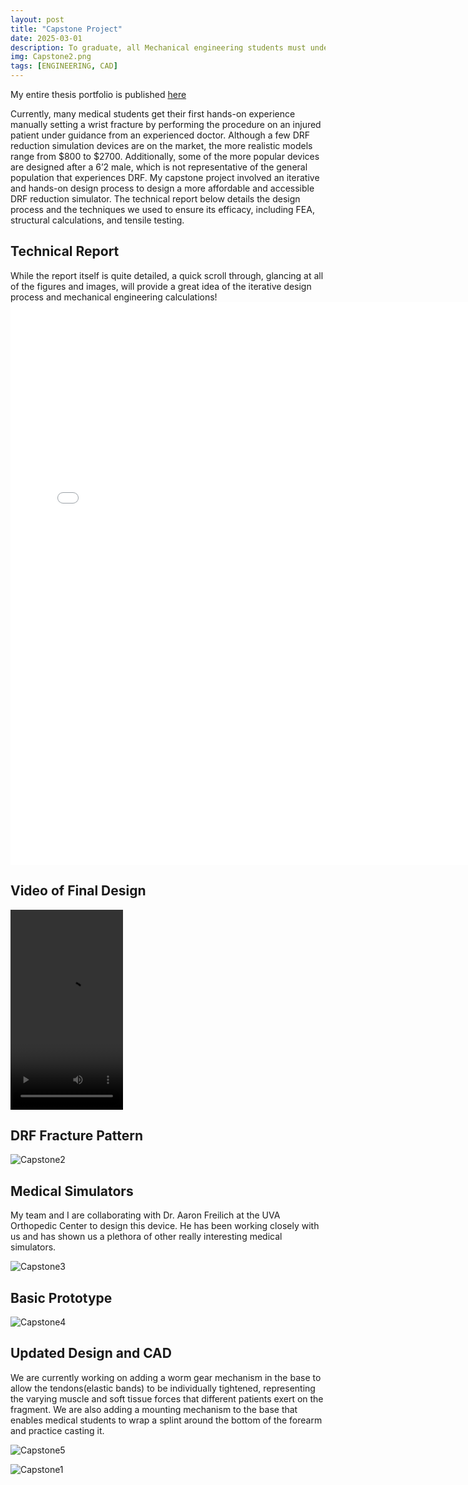 ```yaml
---
layout: post
title: "Capstone Project"
date: 2025-03-01
description: To graduate, all Mechanical engineering students must undertake a capstone design project where they create a solution for some type of problem. My chosen project focuses on Distal Radius Fracture Reduction, and my team and  I are designing an accessible and inexpensive 3D-printed reduction device.
img: Capstone2.png
tags: [ENGINEERING, CAD]
---
```

My entire thesis portfolio is published [here](https://doi.org/10.18130/4jv0-en43)

Currently, many medical students get their first hands-on experience manually setting a wrist fracture by performing the procedure on an injured patient under guidance from an experienced doctor. Although a few DRF reduction simulation devices are on the market, the more realistic models range from $800 to $2700. Additionally, some of the more popular devices are designed after a 6’2 male, which is not representative of the general population that experiences DRF. My capstone project involved an iterative and hands-on design process to design a more affordable and accessible DRF reduction simulator. The technical report below details the design process and the techniques we used to ensure its efficacy, including FEA, structural calculations, and tensile testing.

## Technical Report
While the report itself is quite detailed, a quick scroll through, glancing at all of the figures and images, will provide a great idea of the iterative design process and mechanical engineering calculations!
<embed src="/assets/TechnicalReport.pdf" width="750" height="900" type="application/pdf">

## Video of Final Design
<video src="http://natgrrl.github.io/assets/WristReductionDevice.mp4" width="180" height="320" controls ></video>


## DRF Fracture Pattern
![Capstone2](http://natgrrl.github.io/assets/img/Capstone2.png)


## Medical Simulators
My team and I are collaborating with Dr. Aaron Freilich at the UVA Orthopedic Center to design this device. He has been working closely with us and has shown us a plethora of other really interesting medical simulators.

![Capstone3](http://natgrrl.github.io/assets/img/Capstone3.jpg)


## Basic Prototype
![Capstone4](http://natgrrl.github.io/assets/img/Capstone4.jpg)


## Updated Design and CAD 
We are currently working on adding a worm gear mechanism in the base to allow the tendons(elastic bands) to be individually tightened, representing the varying muscle and soft tissue forces that different patients exert on the fragment. We are also adding a mounting mechanism to the base that enables medical students to wrap a splint around the bottom of the forearm and practice casting it.

![Capstone5](http://natgrrl.github.io/assets/img/Capstone5.jpg)

![Capstone1](http://natgrrl.github.io/assets/img/Capstone1.png)
